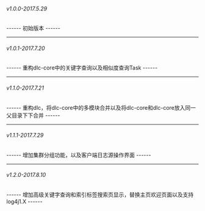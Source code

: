 ###### v1.0.0-2017.5.29
------ 初始版本 ------

------
###### v1.0.1-2017.7.20
------ 重构dlc-core中的关键字查询以及相似度查询Task ------

------
###### v1.1.0-2017.7.21
------ 重构dlc，将dlc-core中的多模块合并以及将dlc-core和dlc-core放入同一父目录下下合并 ------

------
###### v1.1.1-2017.7.29
------ 增加集群分组功能，以及客户端日志源操作界面 ------

------
###### v1.2.0-2017.8.10
------ 增加高级关键字查询和索引标签搜索页显示，替换主页欢迎页面以及支持log4j1.X ------
